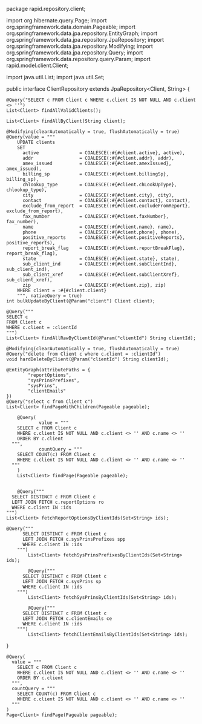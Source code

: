 package rapid.repository.client;

import org.hibernate.query.Page;
import org.springframework.data.domain.Pageable;
import org.springframework.data.jpa.repository.EntityGraph;
import org.springframework.data.jpa.repository.JpaRepository;
import org.springframework.data.jpa.repository.Modifying;
import org.springframework.data.jpa.repository.Query;
import org.springframework.data.repository.query.Param;
import rapid.model.client.Client;

import java.util.List;
import java.util.Set;

public interface ClientRepository extends JpaRepository<Client, String> {

    @Query("SELECT c FROM Client c WHERE c.client IS NOT NULL AND c.client <> ''")
    List<Client> findAllValidClients();

    List<Client> findAllByClient(String client);

    @Modifying(clearAutomatically = true, flushAutomatically = true)
    @Query(value = """
        UPDATE clients
        SET
          active               = COALESCE(:#{#client.active}, active),
          addr                 = COALESCE(:#{#client.addr}, addr),
          amex_issued          = COALESCE(:#{#client.amexIssued}, amex_issued),
          billing_sp           = COALESCE(:#{#client.billingSp}, billing_sp),
          chlookup_type        = COALESCE(:#{#client.chLookUpType}, chlookup_type),
          city                 = COALESCE(:#{#client.city}, city),
          contact              = COALESCE(:#{#client.contact}, contact),
          exclude_from_report  = COALESCE(:#{#client.excludeFromReport}, exclude_from_report),
          fax_number           = COALESCE(:#{#client.faxNumber}, fax_number),
          name                 = COALESCE(:#{#client.name}, name),
          phone                = COALESCE(:#{#client.phone}, phone),
          positive_reports     = COALESCE(:#{#client.positiveReports}, positive_reports),
          report_break_flag    = COALESCE(:#{#client.reportBreakFlag}, report_break_flag),
          state                = COALESCE(:#{#client.state}, state),
          sub_client_ind       = COALESCE(:#{#client.subClientInd}, sub_client_ind),
          sub_client_xref      = COALESCE(:#{#client.subClientXref}, sub_client_xref),
          zip                  = COALESCE(:#{#client.zip}, zip)
        WHERE client = :#{#client.client}
        """, nativeQuery = true)
    int bulkUpdateByClient(@Param("client") Client client);

    @Query("""
    SELECT c
    FROM Client c
    WHERE c.client = :clientId
    """)
    List<Client> findAllRawByClientId(@Param("clientId") String clientId);

    @Modifying(clearAutomatically = true, flushAutomatically = true)
    @Query("delete from Client c where c.client = :clientId")
    void hardDeleteByClient(@Param("clientId") String clientId);

    @EntityGraph(attributePaths = {
            "reportOptions",
            "sysPrinsPrefixes",
            "sysPrins",
            "clientEmails"
    })
    @Query("select c from Client c")
    List<Client> findPageWithChildren(Pageable pageable);

        @Query(
                value = """
        SELECT c FROM Client c
        WHERE c.client IS NOT NULL AND c.client <> '' AND c.name <> ''
        ORDER BY c.client
      """,
                countQuery = """
        SELECT COUNT(c) FROM Client c
        WHERE c.client IS NOT NULL AND c.client <> '' AND c.name <> ''
      """
        )
        List<Client> findPage(Pageable pageable);


        @Query("""
      SELECT DISTINCT c FROM Client c
      LEFT JOIN FETCH c.reportOptions ro
      WHERE c.client IN :ids
    """)
    List<Client> fetchReportOptionsByClientIds(Set<String> ids);

    @Query("""
          SELECT DISTINCT c FROM Client c
          LEFT JOIN FETCH c.sysPrinsPrefixes spp
          WHERE c.client IN :ids
        """)
            List<Client> fetchSysPrinsPrefixesByClientIds(Set<String> ids);

            @Query("""
          SELECT DISTINCT c FROM Client c
          LEFT JOIN FETCH c.sysPrins sp
          WHERE c.client IN :ids
        """)
            List<Client> fetchSysPrinsByClientIds(Set<String> ids);

            @Query("""
          SELECT DISTINCT c FROM Client c
          LEFT JOIN FETCH c.clientEmails ce
          WHERE c.client IN :ids
        """)
            List<Client> fetchClientEmailsByClientIds(Set<String> ids);

}










    @Query(
      value = """
        SELECT c FROM Client c
        WHERE c.client IS NOT NULL AND c.client <> '' AND c.name <> ''
        ORDER BY c.client
      """,
      countQuery = """
        SELECT COUNT(c) FROM Client c
        WHERE c.client IS NOT NULL AND c.client <> '' AND c.name <> ''
      """
    )
    Page<Client> findPage(Pageable pageable);
